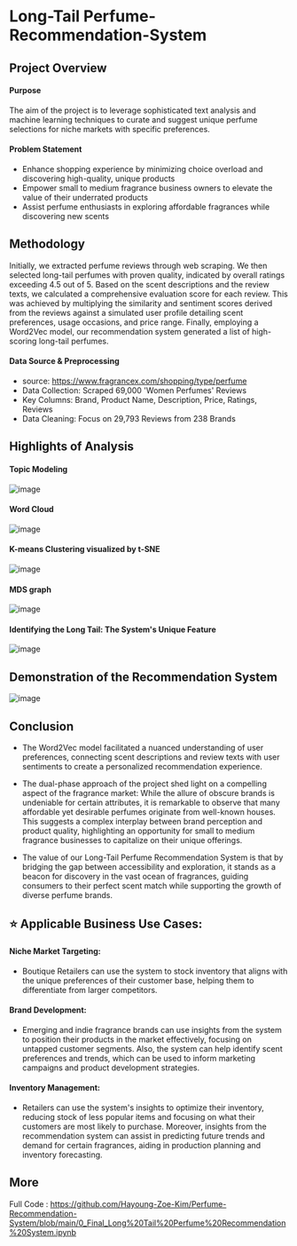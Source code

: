 # Long-Tail Perfume-Recommendation-System

## Project Overview

#### Purpose
The aim of the project is to leverage sophisticated text analysis and machine learning techniques to curate and suggest unique perfume selections for niche markets with specific preferences.

#### Problem Statement
- Enhance shopping experience by minimizing choice overload and discovering high-quality,
unique products
- Empower small to medium fragrance business owners to elevate the value of their underrated
products
- Assist perfume enthusiasts in exploring affordable fragrances while discovering new scents

## Methodology
Initially, we extracted perfume reviews through web scraping. We then selected long-tail perfumes with proven quality, indicated by overall ratings exceeding 4.5 out of 5. Based on the scent descriptions and the review texts, we calculated a comprehensive evaluation score for each review. This was achieved by multiplying the similarity and sentiment scores derived from the reviews against a simulated user profile detailing scent preferences, usage occasions, and price range. Finally, employing a Word2Vec model, our recommendation system generated a list of high-scoring long-tail perfumes.

#### Data Source & Preprocessing
- source: https://www.fragrancex.com/shopping/type/perfume
- Data Collection: Scraped 69,000 'Women Perfumes' Reviews
- Key Columns: Brand, Product Name, Description, Price, Ratings, Reviews
- Data Cleaning: Focus on 29,793 Reviews from 238 Brands

## Highlights of Analysis
#### Topic Modeling
![image](https://github.com/Hayoung-Zoe-Kim/Perfume-Recommendation-System/blob/main/Topic_Modeling.png)

#### Word Cloud
![image](https://github.com/Hayoung-Zoe-Kim/Perfume-Recommendation-System/blob/main/WordCloud.png)

#### K-means Clustering visualized by t-SNE
![image](https://github.com/Hayoung-Zoe-Kim/Perfume-Recommendation-System/blob/main/K-means_Clustering.png)
#### MDS graph
![image](https://github.com/Hayoung-Zoe-Kim/Perfume-Recommendation-System/blob/main/MDS_graph.png)

#### Identifying the Long Tail: The System's Unique Feature
![image](https://github.com/Hayoung-Zoe-Kim/Perfume-Recommendation-System/blob/main/LongTail_Graph.png)

## Demonstration of the Recommendation System
![image](https://github.com/Hayoung-Zoe-Kim/Perfume-Recommendation-System/blob/main/System_Demonstration.png)

## Conclusion
- The Word2Vec model facilitated a nuanced understanding of user preferences, connecting scent descriptions and review texts with user sentiments to create a personalized recommendation experience.
  
- The dual-phase approach of the project shed light on a compelling aspect of the fragrance market: While the allure of obscure brands is undeniable for certain attributes, it is remarkable to observe that many affordable yet desirable perfumes originate from well-known houses. This suggests a complex interplay between brand perception and product quality, highlighting an opportunity for small to medium fragrance businesses to capitalize on their unique offerings.

- The value of our Long-Tail Perfume Recommendation System is that by bridging the gap between accessibility and exploration, it stands as a beacon for discovery in the vast ocean of fragrances, guiding consumers to their perfect scent match while supporting the growth of diverse perfume brands.

## ⭐️ Applicable Business Use Cases:

#### Niche Market Targeting:
- Boutique Retailers can use the system to stock inventory that aligns with the unique preferences of their customer base, helping them to differentiate from larger competitors.

#### Brand Development: 
- Emerging and indie fragrance brands can use insights from the system to position their products in the market effectively, focusing on untapped customer segments. Also, the system can help identify scent preferences and trends, which can be used to inform marketing campaigns and product development strategies.

#### Inventory Management:
- Retailers can use the system's insights to optimize their inventory, reducing stock of less popular items and focusing on what their customers are most likely to purchase. Moreover, insights from the recommendation system can assist in predicting future trends and demand for certain fragrances, aiding in production planning and inventory forecasting.

## More
Full Code : https://github.com/Hayoung-Zoe-Kim/Perfume-Recommendation-System/blob/main/0_Final_Long%20Tail%20Perfume%20Recommendation%20System.ipynb
